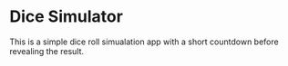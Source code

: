 # Dice Simulator

This is a simple dice roll simualation app with a short countdown before revealing the result.
